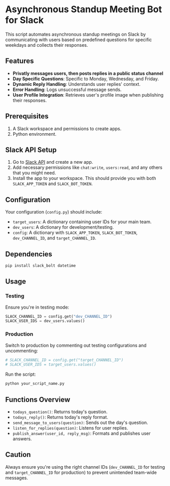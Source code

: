 
# Asynchronous Standup Meeting Bot for Slack

This script automates asynchronous standup meetings on Slack by communicating with users based on predefined questions for specific weekdays and collects their responses.

## Features
- **Privatly messages users, then posts replies in a public status channel**
- **Day Specific Questions**: Specific to Monday, Wednesday, and Friday.
- **Dynamic Reply Handling**: Understands user replies' context.
- **Error Handling**: Logs unsuccessful message sends.
- **User Profile Integration**: Retrieves user's profile image when publishing their responses.

## Prerequisites

1. A Slack workspace and permissions to create apps.
2. Python environment.

## Slack API Setup

1. Go to [Slack API](https://api.slack.com/) and create a new app.
2. Add necessary permissions like `chat:write`, `users:read`, and any others that you might need.
3. Install the app to your workspace. This should provide you with both `SLACK_APP_TOKEN` and `SLACK_BOT_TOKEN`.

## Configuration

Your configuration (`config.py`) should include:

- `target_users`: A dictionary containing user IDs for your main team.
- `dev_users`: A dictionary for development/testing.
- `config`: A dictionary with `SLACK_APP_TOKEN`, `SLACK_BOT_TOKEN`, `dev_CHANNEL_ID`, and `target_CHANNEL_ID`.

## Dependencies

```bash
pip install slack_bolt datetime
```

## Usage

### Testing

Ensure you're in testing mode:

```python
SLACK_CHANNEL_ID = config.get("dev_CHANNEL_ID")
SLACK_USER_IDS = dev_users.values()
```

### Production

Switch to production by commenting out testing configurations and uncommenting:

```python
# SLACK_CHANNEL_ID = config.get("target_CHANNEL_ID")
# SLACK_USER_IDS = target_users.values()
```

Run the script:

```bash
python your_script_name.py
```

## Functions Overview

- `todays_question()`: Returns today's question.
- `todays_reply()`: Returns today's reply format.
- `send_message_to_users(question)`: Sends out the day's question.
- `listen_for_replies(question)`: Listens for user replies.
- `publish_answer(user_id, reply_msg)`: Formats and publishes user answers.

## Caution

Always ensure you're using the right channel IDs (`dev_CHANNEL_ID` for testing and `target_CHANNEL_ID` for production) to prevent unintended team-wide messages.
